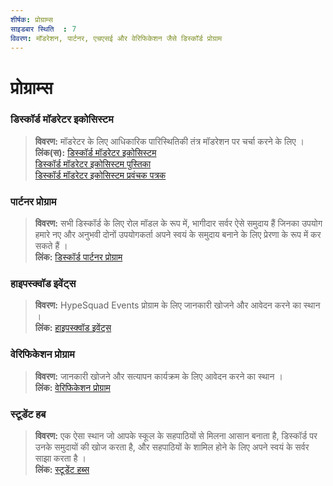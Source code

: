 ```yaml
---
शीर्षक: प्रोग्राम्स
साइडबार स्थिति	: 7
विवरण: मॉडरेशन, पार्टनर, एचएसई और वेरिफिकेशन जैसे डिस्कॉर्ड प्रोग्राम
---
```


# प्रोग्राम्स

### **डिस्कॉर्ड मॉडरेटर इकोसिस्टम** 
> __विवरण:__ मॉडरेटर के लिए आधिकारिक पारिस्थितिकी तंत्र मॉडरेशन पर चर्चा करने के लिए ।   <br/>
__लिंक(स):__ [डिस्कॉर्ड मॉडरेटर इकोसिस्टम](https://blog.discord.com/announcing-the-discord-moderator-academy-exam-a1bcb5b9d405)   <br/>
[डिस्कॉर्ड मॉडरेटर इकोसिस्टम पुस्तिका](https://drive.google.com/file/d/1rCCi7UZ3BAS38T-zwBVpmTb13m8z7avW/view)   <br/>
[डिस्कॉर्ड मॉडरेटर इकोसिस्टम प्रवंचक पत्रक](https://drive.google.com/file/d/1ir-H91-yfskFO4wjEQCtc81ip9XErl9l/view)

### **पार्टनर प्रोग्राम**
> __विवरण:__ सभी डिस्कॉर्ड के लिए रोल मॉडल के रूप में, भागीदार सर्वर ऐसे समुदाय हैं जिनका उपयोग हमारे नए और अनुभवी दोनों उपयोगकर्ता अपने स्वयं के समुदाय बनाने के लिए प्रेरणा के रूप में कर सकते हैं ।   <br/>
__लिंक:__ [डिस्कॉर्ड पार्टनर प्रोग्राम](https://dis.gd/partners)

### **हाइपस्क्वॉड इवेंट्स**
> __विवरण:__ HypeSquad Events प्रोग्राम के लिए जानकारी खोजने और आवेदन करने का स्थान ।   <br/>
__लिंक:__ [हाइपस्क्वॉड इवेंट्स](https://dis.gd/hypesquad)

### **वेरिफिकेशन प्रोग्राम**
> __विवरण:__ जानकारी खोजने और सत्यापन कार्यक्रम के लिए आवेदन करने का स्थान ।   <br/>
__लिंक:__ [वेरिफिकेशन प्रोग्राम](https://dis.gd/verification)

### **स्टूडेंट हब**
> __विवरण:__ एक ऐसा स्थान जो आपके स्कूल के सहपाठियों से मिलना आसान बनाता है, डिस्कॉर्ड पर उनके समुदायों की खोज करता है, और सहपाठियों के शामिल होने के लिए अपने स्वयं के सर्वर साझा करता है ।   <br/>
__लिंक:__ [स्टूडेंट हब्स](https://dis.gd/studenthubs)

